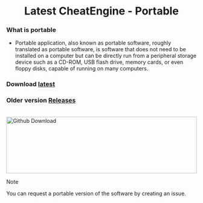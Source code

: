 <div align="center"> 
  
<h1>Latest CheatEngine - Portable</h1>
</div>

### What is portable
- Portable application, also known as portable software, roughly translated as portable software, is software that does not need to be installed on a computer but can be directly run from a peripheral storage device such as a CD-ROM, USB flash drive, memory cards, or even floppy disks, capable of running on many computers.

### Download [latest](https://github.com/ki3tngu/CheatEngine-Portable/releases/download/7.6/Cheat.Engine.7.6.zip)
### Older version [Releases](https://github.com/ki3tngu/CheatEngine-Portable/releases/)
<br>
<img alt="Github Download" style="width:100%; height:150px;" src="https://img.shields.io/github/downloads/ki3tngu/CheatEngine-Portable/total.svg?style=for-the-badge&color="green"/>

> [!NOTE]
> You can request a portable version of the software by creating an issue.


